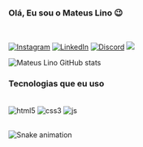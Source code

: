 ### Olá, Eu sou o Mateus Lino 😉
<br/>


[![Instagram](https://img.shields.io/badge/Instagram-E4405F?style=for-the-badge&logo=instagram&logoColor=white)](https://www.instagram.com/omateuslino/)
[![LinkedIn](https://img.shields.io/badge/LinkedIn-0077B5?style=for-the-badge&logo=linkedin&logoColor=white)](https://www.linkedin.com/in/omateuslino/)
[![Discord](https://img.shields.io/badge/Discord-7289DA?style=for-the-badge&logo=discord&logoColor=white)](https://discord.com/channels/MateusLino#5865)
<a href = "mailto:mateuspireslino@gmail.com"><img src="https://img.shields.io/badge/Gmail-D14836?style=for-the-badge&logo=gmail&logoColor=white" target="_blank"></a>
<br/>

![Mateus Lino GitHub stats](https://github-readme-stats.vercel.app/api?username=MateusPiresLino&show_icons=true&theme=radical)
<br/>

### Tecnologias que eu uso 

<div style="display: inline_block"><br/>
    <img align="center" alt="html5" src="https://img.shields.io/badge/HTML5-E34F26?style=for-the-badge&logo=html5&logoColor=white"/>
    <img align="center" alt="css3" src="https://img.shields.io/badge/CSS3-1572B6?style=for-the-badge&logo=css3&logoColor=white"/>
    <img align="center" alt="js" src="https://img.shields.io/badge/JavaScript-F7DF1E?style=for-the-badge&logo=javascript&logoColor=black"/>
</div><br/>







 ![Snake animation](https://github.com/devemdobro/devemdobro/blob/output/github-contribution-grid-snake.svg)

</div>
